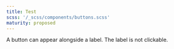```yaml
---
title: Test
scss: '/_scss/components/buttons.scss'
maturity: proposed
---
```


A button can appear alongside a label. The label is not clickable.